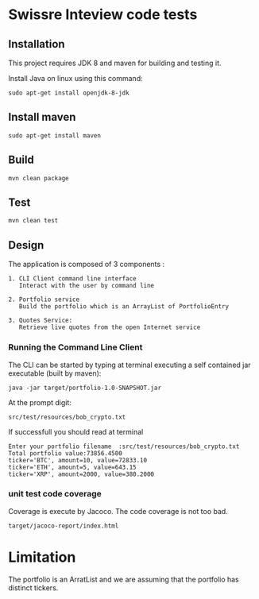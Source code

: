 # Swissre Inteview code tests

## Installation

This project requires JDK 8 and maven for building and testing it.

Install Java on linux using this command:

    sudo apt-get install openjdk-8-jdk

## Install maven

    sudo apt-get install maven

## Build

    mvn clean package

## Test

    mvn clean test

## Design

The application is composed of 3 components :

    1. CLI Client command line interface
       Interact with the user by command line

    2. Portfolio service
       Build the portfolio which is an ArrayList of PortfolioEntry

    3. Quotes Service:
       Retrieve live quotes from the open Internet service

### Running the Command Line Client

The CLI can be started by typing at terminal executing a self contained jar executable (built by maven):

    java -jar target/portfolio-1.0-SNAPSHOT.jar

At the prompt digit:

    src/test/resources/bob_crypto.txt

If successfull you should read at terminal

    Enter your portfolio filename  :src/test/resources/bob_crypto.txt
    Total portfolio value:73856.4500
    ticker='BTC', amount=10, value=72833.10
    ticker='ETH', amount=5, value=643.15
    ticker='XRP', amount=2000, value=380.2000

### unit test code coverage

Coverage is execute by Jacoco. The code coverage is not too bad.

    target/jacoco-report/index.html

# Limitation

The portfolio is an ArratList and we are assuming that the portfolio has distinct tickers.


